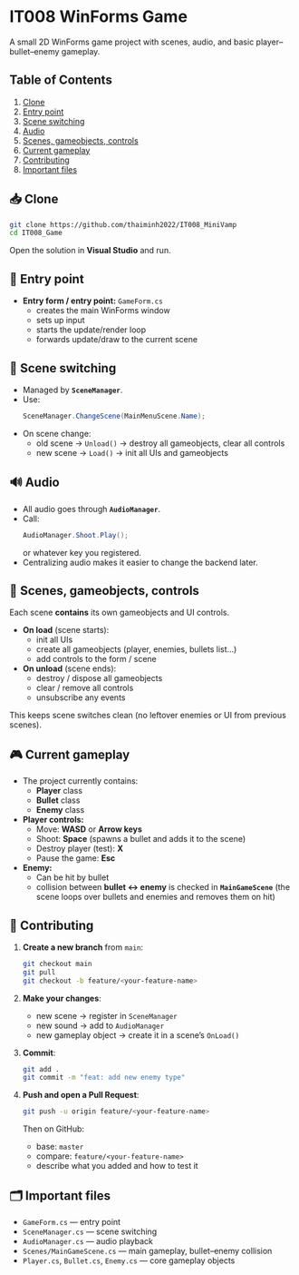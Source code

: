 ﻿# IT008 WinForms Game

A small 2D WinForms game project with scenes, audio, and basic player–bullet–enemy gameplay.

## Table of Contents
1. [Clone](#clone)
2. [Entry point](#entry-point)
3. [Scene switching](#scene-switching)
4. [Audio](#audio)
5. [Scenes, gameobjects, controls](#scenes-gameobjects-controls)
6. [Current gameplay](#current-gameplay)
7. [Contributing](#contributing)
8. [Important files](#important-files)

## 📥 Clone

```bash
git clone https://github.com/thaiminh2022/IT008_MiniVamp
cd IT008_Game
```

Open the solution in **Visual Studio** and run.

## 🏁 Entry point

- **Entry form / entry point:** `GameForm.cs`
  - creates the main WinForms window
  - sets up input
  - starts the update/render loop
  - forwards update/draw to the current scene

## 🧭 Scene switching

- Managed by **`SceneManager`**.
- Use:
  ```csharp
  SceneManager.ChangeScene(MainMenuScene.Name);
  ```
- On scene change:
  - old scene → `Unload()` → destroy all gameobjects, clear all controls
  - new scene → `Load()` → init all UIs and gameobjects

## 🔊 Audio

- All audio goes through **`AudioManager`**.
- Call:
  ```csharp
  AudioManager.Shoot.Play();
  ```
  or whatever key you registered.
- Centralizing audio makes it easier to change the backend later.

## 🧱 Scenes, gameobjects, controls

Each scene **contains** its own gameobjects and UI controls.

- **On load** (scene starts):
  - init all UIs
  - create all gameobjects (player, enemies, bullets list…)
  - add controls to the form / scene
- **On unload** (scene ends):
  - destroy / dispose all gameobjects
  - clear / remove all controls
  - unsubscribe any events

This keeps scene switches clean (no leftover enemies or UI from previous scenes).

## 🎮 Current gameplay

- The project currently contains:
  - **Player** class
  - **Bullet** class
  - **Enemy** class
- **Player controls:**
  - Move: **WASD** or **Arrow keys**
  - Shoot: **Space** (spawns a bullet and adds it to the scene)
  - Destroy player (test): **X**
  - Pause the game: **Esc**
- **Enemy:**
  - Can be hit by bullet
  - collision between **bullet ↔ enemy** is checked in **`MainGameScene`** (the scene loops over bullets and enemies and removes them on hit)

## 🤝 Contributing

1. **Create a new branch** from `main`:

   ```bash
   git checkout main
   git pull
   git checkout -b feature/<your-feature-name>
   ```

2. **Make your changes**:
   - new scene → register in `SceneManager`
   - new sound → add to `AudioManager`
   - new gameplay object → create it in a scene’s `OnLoad()`

3. **Commit**:

   ```bash
   git add .
   git commit -m "feat: add new enemy type"
   ```

4. **Push and open a Pull Request**:

   ```bash
   git push -u origin feature/<your-feature-name>
   ```

   Then on GitHub:
   - base: `master`
   - compare: `feature/<your-feature-name>`
   - describe what you added and how to test it

## 🗂 Important files

- `GameForm.cs` — entry point
- `SceneManager.cs` — scene switching
- `AudioManager.cs` — audio playback
- `Scenes/MainGameScene.cs` — main gameplay, bullet–enemy collision
- `Player.cs`, `Bullet.cs`, `Enemy.cs` — core gameplay objects
